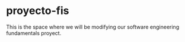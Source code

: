 # proyecto-fis
This is the space where we will be modifying our software engineering fundamentals proyect.
